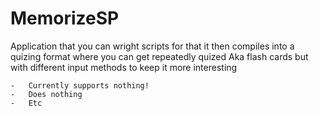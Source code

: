 # MemorizeSP
Application that you can wright scripts for that it then compiles into a quizing format where you can get repeatedly quized Aka flash cards but with different input methods to keep it more interesting

	-	Currently supports nothing!
	-	Does nothing 
	-	Etc